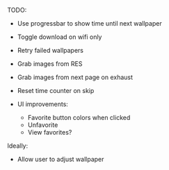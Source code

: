 TODO:
- Use progressbar to show time until next wallpaper
- Toggle download on wifi only
- Retry failed wallpapers
- Grab images from RES
- Grab images from next page on exhaust
- Reset time counter on skip

- UI improvements:
	- Favorite button colors when clicked
	- Unfavorite
	- View favorites?
	
Ideally:
- Allow user to adjust wallpaper
